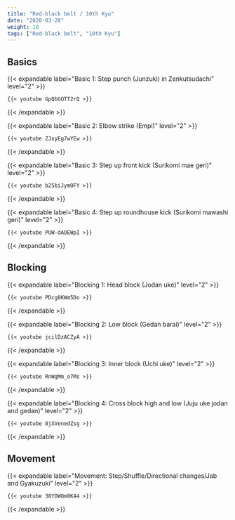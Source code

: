 ```yaml
---
title: "Red-black belt / 10th Kyu"
date: "2020-03-28"
weight: 10
tags: ["Red-black belt", "10th Kyu"]
---
```


## Basics

{{< expandable label="Basic 1: Step punch (Junzuki) in Zenkutsudachi" level="2" >}}

    {{< youtube GpQbGOTT2rQ >}}

{{< /expandable >}}


{{< expandable label="Basic 2: Elbow strike (Empi)" level="2" >}}

    {{< youtube ZJxyEg7wYEw >}}

{{< /expandable >}}


{{< expandable label="Basic 3: Step up front kick (Surikomi mae geri)" level="2" >}}

    {{< youtube b25biJymOFY >}}

{{< /expandable >}}


{{< expandable label="Basic 4: Step up roundhouse kick (Surikomi mawashi geri)" level="2" >}}

    {{< youtube PUW-dAOEWpI >}}

{{< /expandable >}}


## Blocking

{{< expandable label="Blocking 1: Head block (Jodan uke)" level="2" >}}

    {{< youtube PDcg8KWm5Do >}}

{{< /expandable >}}


{{< expandable label="Blocking 2: Low block (Gedan barai)" level="2" >}}

    {{< youtube jcilDzACZyA >}}

{{< /expandable >}}


{{< expandable label="Blocking 3: Inner block (Uchi uke)" level="2" >}}

    {{< youtube RnWgMm_o7Ms >}}

{{< /expandable >}}


{{< expandable label="Blocking 4: Cross block high and low (Juju uke jodan and gedan)" level="2" >}}

    {{< youtube 8jXVenedZsg >}}

{{< /expandable >}}


## Movement

{{< expandable label="Movement: Step/Shuffle/Directional changes/Jab and Gyakuzuki" level="2" >}}

    {{< youtube 38YDWQm8K44 >}}

{{< /expandable >}}
